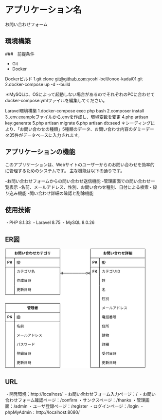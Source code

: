# アプリケーション名
お問い合わせフォーム

## 環境構築

###　前提条件
* Git
* Docker

Dockerビルド
1.git clone git@github.com:yoshi-bell/onoe-kadai01.git
2.docker-compose up -d --build

＊MySQLは、OSによって起動しない場合があるのでそれぞれのPCに合わせてdocker-compose.ymlファイルを編集してください。

Laravel環境構築
1.docker-compose exec php bash
2.composer install
3..env.exampleファイルから.envを作成し、環境変数を変更
4.php artisan key:generate
5.php artisan migrate
6.php artisan db:seed
＊シーディングにより、「お問い合わせの種類」5種類のデータ、お問い合わせ内容のダミーデータ35件がデータベースに入力されます。

## アプリケーションの機能
このアプリケーションは、Webサイトのユーザーからのお問い合わせを効率的に管理するためのシステムです。
主な機能は以下の通りです。

-お問い合わせフォームからの問い合わせ送信機能
-管理画面での問い合わせ一覧表示
-名前、メールアドレス、性別、お問い合わせ種別、日付による検索・絞り込み機能
-問い合わせ詳細の確認と削除機能

## 使用技術
・PHP 8.1.33
・Laravel 8.75
・MySQL 8.0.26

## ER図
![ER図](ER.drawio.png)

## URL
・開発環境：http://localhost/
・お問い合わせフォーム入力ページ：/
・お問い合わせフォーム確認ページ：/confirm
・サンクスページ：/thanks
・管理画面：/admin
・ユーザ登録ページ：/register
・ログインページ：/login
・phpMyAdmin：http://localhost:8080/